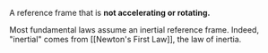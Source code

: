 A reference frame that is **not accelerating or rotating.**

Most fundamental laws assume an inertial reference frame. Indeed, "inertial" comes from [[Newton's First Law]], the law of inertia.